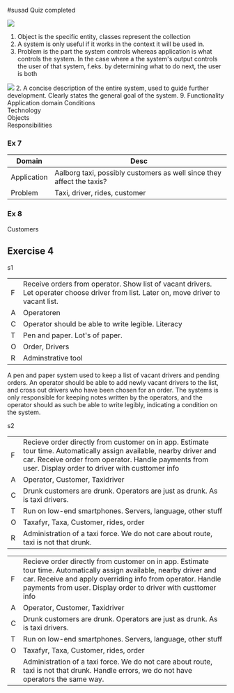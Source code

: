 #susad
Quiz completed

![](Pasted%20image%2020230904232013.png)
1. Object is the specific entity, classes represent the collection
4. A system is only useful if it works in the context it will be used in. 
5. Problem is the part the system controls whereas application is what controls the system. In the case where a the system's output controls the user of that system, f.eks. by determining what to do next, the user is both

![](Pasted%20image%2020230904232035.png)
2. A concise description of the entire system, used to guide further development. Clearly states the general goal of the system.
9. Functionality     
Application domain
Conditions        
Technology        
Objects           
Responsibilities  

### Ex 7
| Domain      | Desc                                                                  |
| ----------- | --------------------------------------------------------------------- |
| Application | Aalborg taxi, possibly customers as well since they affect the taxis? |
| Problem     | Taxi, driver, rides, customer                                                   | 

### Ex 8
Customers 

## Exercise 4

s1

|     |                                                                                                                                        |
| --- | -------------------------------------------------------------------------------------------------------------------------------------- |
| F   | Receive orders from operator. Show list of vacant drivers. Let operater choose driver from list. Later on, move driver to vacant list. |
| A   | Operatoren                                                                                                                             |
| C   | Operator should be able to write legible. Literacy                                                                                     |
| T   | Pen and paper. Lot's of paper.                                                                                                         |
| O   | Order, Drivers                                                                                                                         | 
| R   | Adminstrative tool                                                                                                                                       |

A pen and paper system used to keep a list of vacant drivers and pending orders. An operator should be able to add newly vacant drivers to the list, and cross out drivers who have been chosen for an order. The systems is only responsible for keeping notes written by the operators, and the operator should as such be able to write legibly, indicating a condition on the system. 

s2



|     |                                                                                                                                                                                                    |
| --- | -------------------------------------------------------------------------------------------------------------------------------------------------------------------------------------------------- |
| F   | Recieve order directly from customer on in app. Estimate tour time. Automatically assign available, nearby driver and car. Receive order from operator. Handle payments from user. Display order to driver with custtomer info |
| A   | Operator, Customer, Taxidriver                                                                                                                                                                     | 
| C   | Drunk customers are drunk. Operators are just as drunk. As is taxi drivers.                                                                                                                                                                                                  |
| T   | Run on low-end smartphones. Servers, language, other stuff                                                                                                                                                                                                   |
| O   | Taxafyr, Taxa, Customer, rides, order                                                                                                                                                                                                   |
| R   | Administration of a taxi force. We do not care about route, taxi is not that drunk.                                                                                                                                                                                                   |




|     |                                                                                                                                                                                                    |
| --- | -------------------------------------------------------------------------------------------------------------------------------------------------------------------------------------------------- |
| F   | Recieve order directly from customer on in app. Estimate tour time. Automatically assign available, nearby driver and car. Receive and apply overriding info from operator. Handle payments from user. Display order to driver with custtomer info |
| A   | Operator, Customer, Taxidriver                                                                                                                                                                     | 
| C   | Drunk customers are drunk. Operators are just as drunk. As is taxi drivers.                                                                                                                                                                                                  |
| T   | Run on low-end smartphones. Servers, language, other stuff                                                                                                                                                                                                   |
| O   | Taxafyr, Taxa, Customer, rides, order                                                                                                                                                                                                   |
| R   | Administration of a taxi force. We do not care about route, taxi is not that drunk. Handle errors, we do not have operators the same way.                                                                                                                                                                                                  |
